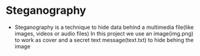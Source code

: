 # Steganography
* Steganography is a technique to hide data behind a multimedia file(like images, videos or audio files)
In this project we use an image(img.png) to work as cover and a secret text message(text.txt) to hide behing the image
